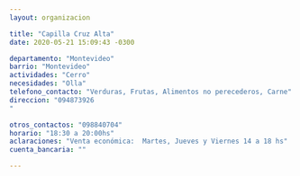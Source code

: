 ```yaml
---
layout: organizacion

title: "Capilla Cruz Alta"
date: 2020-05-21 15:09:43 -0300

departamento: "Montevideo"
barrio: "Montevideo"
actividades: "Cerro"
necesidades: "Olla"
telefono_contacto: "Verduras, Frutas, Alimentos no perecederos, Carne"
direccion: "094873926
"

otros_contactos: "098840704"
horario: "18:30 a 20:00hs"
aclaraciones: "Venta económica:  Martes, Jueves y Viernes 14 a 18 hs"
cuenta_bancaria: ""

---
```

